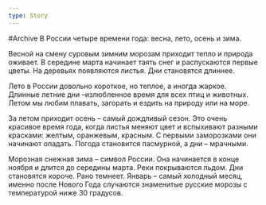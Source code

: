 ```yaml
---
type: Story
---
```

#Archive 
В России четыре времени года: весна, лето, осень и зима.

Весной на смену суровым зимним морозам приходит тепло и природа оживает. В середине марта начинает таять снег и распускаются первые цветы. На деревьях появляются листья. Дни становятся длиннее.

Лето в России довольно короткое, но теплое, а иногда жаркое. Длинные летние дни –излюбленное время для всех птиц и животных. Летом мы любим плавать, загорать и ездить на природу или на море.

За летом приходит осень – самый дождливый сезон. Это очень красивое время года, когда листья меняют цвет и вспыхивают разными красками: желтым, оранжевым, красным. С первыми заморозками они начинают опадать. Погода становится пасмурной, а дни – мрачными.

Морозная снежная зима – символ России. Она начинается в конце ноября и длится до середины марта. Реки покрываются льдом. Дни становятся короче. Рано темнеет. Январь – самый холодный месяц, именно после Нового Года случаются знаменитые русские морозы с температурой ниже 30 градусов.